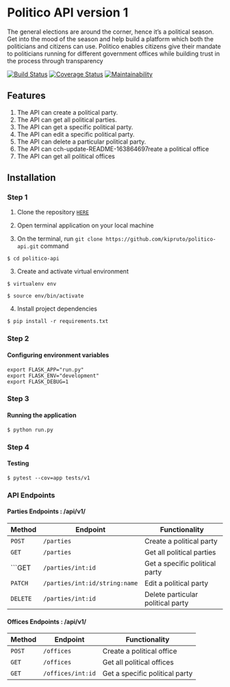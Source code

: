 # Politico API version 1

The general elections are around the corner, hence it’s a political season. Get into the mood of
the season and help build a platform which both the politicians and citizens can use.
Politico enables citizens give their mandate to politicians running for different government offices
while building trust in the process through transparency

[![Build Status](https://travis-ci.com/kipruto/politico-api-v1.svg?branch=develop)](https://travis-ci.com/kipruto/politico-api-v1) [![Coverage Status](https://coveralls.io/repos/github/kipruto/politico-api-v1/badge.svg?branch=develop)](https://coveralls.io/github/kipruto/politico-api-v1?branch=develop) [![Maintainability](https://api.codeclimate.com/v1/badges/3f1a8deeeeab4a8fa0f4/maintainability)](https://codeclimate.com/github/kipruto/politico-api-v1/maintainability)

## Features

1. The API can create a political party.
2. The API can get all political parties.
3. The API can get a specific political party.
4. The API can edit a specific political party.
5. The API can delete a particular political party.
6. The API can cch-update-README-163864697reate a political office
7. The API can get all political offices


## Installation

### Step 1

1. Clone the repository [```HERE```](https://github.com/kipruto/politico-api)

2. Open terminal application on your local machine

3. On the terminal, run ``` git clone https://github.com/kipruto/politico-api.git ``` command

```$ cd politico-api```

3. Create and activate virtual environment

```$ virtualenv env```

```$ source env/bin/activate```

4. Install project dependencies 

```$ pip install -r requirements.txt```

### Step 2

#### Configuring environment variables 

```
export FLASK_APP="run.py"
export FLASK_ENV="development"
export FLASK_DEBUG=1
```

### Step 3

#### Running the application

```$ python run.py```

### Step 4

#### Testing

```$ pytest --cov=app tests/v1```

### API Endpoints

#### Parties Endpoints : /api/v1/

Method | Endpoint | Functionality
--- | --- | ---
```POST``` | ```/parties``` | Create a political party
```GET``` | ```/parties``` | Get all political parties
```GET | ```/parties/int:id``` | Get a specific political party
```PATCH``` | ```/parties/int:id/string:name``` | Edit a political party
```DELETE``` | ```/parties/int:id``` | Delete particular political party

#### Offices Endpoints : /api/v1/

Method | Endpoint | Functionality
--- | --- | ---
```POST``` | ```/offices``` | Create a political office
```GET``` | ```/offices``` | Get all political offices
```GET``` | ```/offices/int:id``` | Get a specific political party
